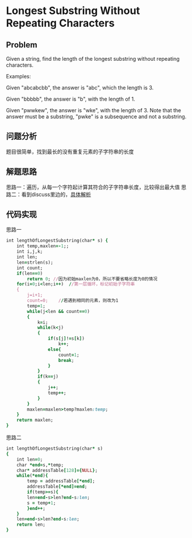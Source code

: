 #  Longest Substring Without Repeating Characters
## Problem
Given a string, find the length of the longest substring without repeating characters.

Examples:

Given "abcabcbb", the answer is "abc", which the length is 3.

Given "bbbbb", the answer is "b", with the length of 1.

Given "pwwkew", the answer is "wke", with the length of 3. Note that the answer must be a substring, "pwke" is a subsequence and not a substring.
## 问题分析
题目很简单，找到最长的没有重复元素的子字符串的长度
## 解题思路
思路一：遍历，从每一个字符起计算其符合的子字符串长度，比较得出最大值
思路二：看到discuss里边的，[具体解析](http://blog.csdn.net/javays1/article/details/47413605)
## 代码实现
思路一
```ruby
int lengthOfLongestSubstring(char* s) {
    int temp,maxlen=-1;;
    int i,j,k;
    int len;
    len=strlen(s);
    int count;
    if(len==0)
        return 0; //因为初始maxlen为0，所以不要省略长度为0的情况
    for(i=0;i<len;i++)  //第一层循环，标记初始子字符串
    {
        j=i+1;
        count=0;    //若遇到相同的元素，则改为1
        temp=1;
        while(j<len && count==0)
        {
            k=i;
            while(k<j)
            {
                if(s[j]!=s[k])
                    k++;
                else{
                    count=1;
                    break;
                }
            }
            if(k==j)
            {
                j++;
                temp++;
            }
        }
        maxlen=maxlen>temp?maxlen:temp;
    }
    return maxlen;
}
```
思路二
```ruby
int lengthOfLongestSubstring(char* s)
{
	int len=0;
    char *end=s,*temp;
	char* addressTable[128]={NULL};
	while(*end){
		temp = addressTable[*end];
		addressTable[*end]=end;
		if(temp>=s){
		len=end-s>len?end-s:len;
		s = temp+1;
		}end++;
	}
	len=end-s>len?end-s:len;
	return len;
}
```




